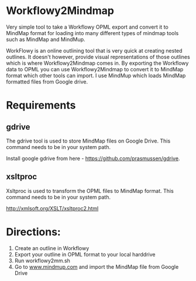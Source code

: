 # Workflowy2Mindmap
Very simple tool to take a Workflowy OPML export and convert it to MindMap 
format for loading into many different types of mindmap tools such as MindMap and MindMup.

WorkFlowy is an online outlining tool that is very quick at creating nested outlines. It doesn't however, provide
visual representations of those outlines which is where Workflowy2Mindmap comes in. By exporting the Workflowy
data to OPML you can use Workflowy2Mindmap to convert it to MindMap format which other tools can import. I use 
MindMup which loads MindMap formatted files from Google drive.

Requirements
===========
gdrive
------

The gdrive tool is used to store MindMap files on Google Drive.
This command needs to be in your system path.

Install google gdrive from here - https://github.com/prasmussen/gdrive.

xsltproc
-------
Xsltproc is used to transform the OPML files to MindMap format. This command
needs to be in your system path.

http://xmlsoft.org/XSLT/xsltproc2.html

Directions:
===========
1. Create an outline in Workflowy
2. Export your outline in OPML format to your local harddrive
3. Run workflowy2mm.sh <your OPML file> 
4. Go to www.mindmup.com and import the MindMap file from Google Drive

